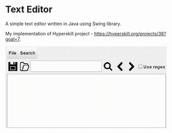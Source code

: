 # Text Editor
A simple text editor written in Java using Swing library.

My implementation of Hyperskill project - https://hyperskill.org/projects/38?goal=7.

![](demonstration.gif)
